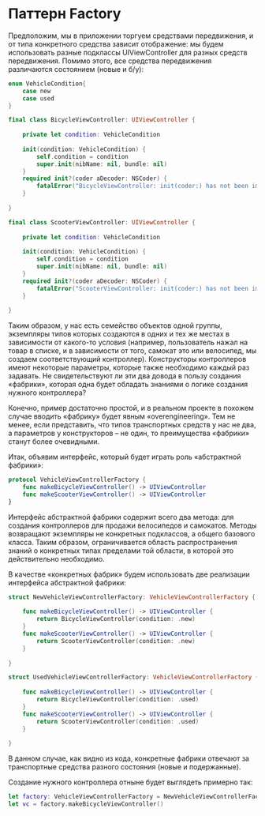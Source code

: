 # Паттерн Factory

Предположим, мы в приложении торгуем средствами передвижения, и от типа конкретного средства зависит отображение: мы будем использовать разные подклассы UIViewController для разных средств передвижения. Помимо этого, все средства передвижения различаются состоянием (новые и б/у):
```swift
enum VehicleCondition{
    case new
    case used
}

final class BicycleViewController: UIViewController {
    
    private let condition: VehicleCondition
    
    init(condition: VehicleCondition) {
        self.condition = condition
        super.init(nibName: nil, bundle: nil)
    }
    required init?(coder aDecoder: NSCoder) {
        fatalError("BicycleViewController: init(coder:) has not been implemented.")
    }
    
}

final class ScooterViewController: UIViewController {
    
    private let condition: VehicleCondition
    
    init(condition: VehicleCondition) {
        self.condition = condition
        super.init(nibName: nil, bundle: nil)
    }
    required init?(coder aDecoder: NSCoder) {
        fatalError("ScooterViewController: init(coder:) has not been implemented.")
    }
    
}
```

Таким образом, у нас есть семейство объектов одной группы, экземпляры типов которых создаются в одних и тех же местах в зависимости от какого-то условия (например, пользователь нажал на товар в списке, и в зависимости от того, самокат это или велосипед, мы создаем соответствующий контроллер). Конструкторы контроллеров имеют некоторые параметры, которые также необходимо каждый раз задавать. Не свидетельствуют ли эти два довода в пользу создания «фабрики», которая одна будет обладать знаниями о логике создания нужного контроллера?

Конечно, пример достаточно простой, и в реальном проекте в похожем случае вводить «фабрику» будет явным «overengineering». Тем не менее, если представить, что типов транспортных средств у нас не два, а параметров у конструкторов – не один, то преимущества «фабрики» станут более очевидными.

Итак, объявим интерфейс, который будет играть роль «абстрактной фабрики»:

```swift
protocol VehicleViewControllerFactory {
    func makeBicycleViewController() -> UIViewController
    func makeScooterViewController() -> UIViewController
}
```

Интерфейс абстрактной фабрики содержит всего два метода: для создания контроллеров для продажи велосипедов и самокатов. Методы возвращают экземпляры не конкретных подклассов, а общего базового класса. Таким образом, ограничивается область распространения знаний о конкретных типах пределами той области, в которой это действительно необходимо.

В качестве «конкретных фабрик» будем использовать две реализации интерфейса абстрактной фабрики:

```swift
struct NewVehicleViewControllerFactory: VehicleViewControllerFactory {
    
    func makeBicycleViewController() -> UIViewController {
        return BicycleViewController(condition: .new)
    }
    func makeScooterViewController() -> UIViewController {
        return ScooterViewController(condition: .new)
    }
    
}

struct UsedVehicleViewControllerFactory: VehicleViewControllerFactory {
    
    func makeBicycleViewController() -> UIViewController {
        return BicycleViewController(condition: .used)
    }
    func makeScooterViewController() -> UIViewController {
        return ScooterViewController(condition: .used)
    }
    
}
```

В данном случае, как видно из кода, конкретные фабрики отвечают за транспортные средства разного состояния (новые и подержанные).

Создание нужного контроллера отныне будет выглядеть примерно так:

```swift
let factory: VehicleViewControllerFactory = NewVehicleViewControllerFactory()
let vc = factory.makeBicycleViewController()
```

